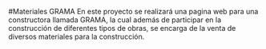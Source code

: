#Materiales GRAMA
En este proyecto se realizará una pagina web para una constructora llamada GRAMA, la cual además de participar en la construcción de diferentes tipos de obras, se encarga de la venta de diversos materiales para la construcción.
